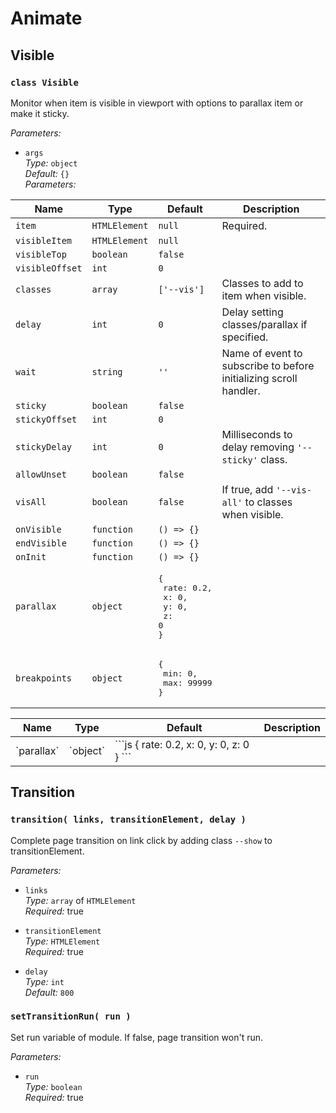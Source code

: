 # Animate

## Visible

### `class Visible`

Monitor when item is visible in viewport with options to parallax item or make it sticky.

_Parameters:_

* `args`  
_Type:_ `object`  
_Default:_ `{}`  
_Parameters:_

| Name | Type | Default | Description
|--|--|--|--|
| `item` | `HTMLElement` | `null` | Required.
| `visibleItem` | `HTMLElement` | `null` |
| `visibleTop` | `boolean` | `false` |
| `visibleOffset` | `int` | `0` |
| `classes` | `array` | `['--vis']` | Classes to add to item when visible.
| `delay` | `int` | `0` | Delay setting classes/parallax if specified.
| `wait` | `string` | `''` | Name of event to subscribe to before initializing scroll handler.
| `sticky` | `boolean` | `false` |
| `stickyOffset` | `int` | `0` |
| `stickyDelay` | `int` | `0` | Milliseconds to delay removing `'--sticky'` class.
| `allowUnset` | `boolean` | `false` |
| `visAll` | `boolean` | `false` | If true, add `'--vis-all'` to classes when visible.
| `onVisible` | `function` | `() => {}` |
| `endVisible` | `function` | `() => {}` |
| `onInit` | `function` | `() => {}` |
| `parallax` | `object` | <pre lang="js">{<br>&nbsp;rate: 0.2,<br>&nbsp;x: 0,<br>&nbsp;y: 0,<br>&nbsp;z: 0<br>}</pre> |
| `breakpoints` | `object` | <pre lang="js">{<br>&nbsp;min: 0,<br>&nbsp;max: 99999<br>}</pre> |

<table>
  <thead>
    <tr>
      <th>Name</th>
      <th>Type</th>
      <th>Default</th>
      <th>Description</th>
    </tr>
  </thead>
  <tbody>
    <tr>
      <td>`parallax`</td>
      <td>`object`</td>
      <td>
      ```js
      {
        rate: 0.2,
        x: 0,
        y: 0,
        z: 0
      }
      ```
      </td>
      <td></td>
    </tr>
  </tbody>
</table>

## Transition

### `transition( links, transitionElement, delay )`

Complete page transition on link click by adding class `--show` to transitionElement.

_Parameters:_

* `links`  
_Type:_ `array` of `HTMLElement`  
_Required:_ true

* `transitionElement`  
_Type:_ `HTMLElement`  
_Required:_ true

* `delay`  
_Type:_ `int`  
_Default:_ `800`

### `setTransitionRun( run )`

Set run variable of module. If false, page transition won't run.

_Parameters:_

* `run`  
_Type:_ `boolean`  
_Required:_ true
